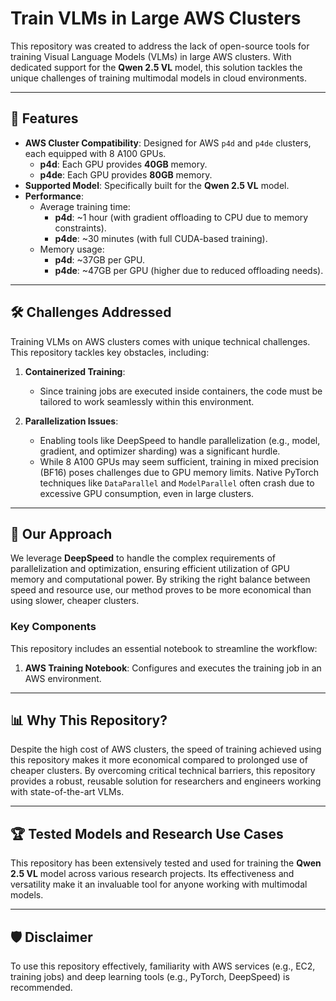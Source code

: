# Train VLMs in Large AWS Clusters

This repository was created to address the lack of open-source tools for training Visual Language Models (VLMs) in large AWS clusters. With dedicated support for the **Qwen 2.5 VL** model, this solution tackles the unique challenges of training multimodal models in cloud environments.

---

## 🚀 Features

- **AWS Cluster Compatibility**: Designed for AWS `p4d` and `p4de` clusters, each equipped with 8 A100 GPUs.
  - **p4d**: Each GPU provides **40GB** memory.
  - **p4de**: Each GPU provides **80GB** memory.
- **Supported Model**: Specifically built for the **Qwen 2.5 VL** model.
- **Performance**:
  - Average training time:
    - **p4d**: ~1 hour (with gradient offloading to CPU due to memory constraints).
    - **p4de**: ~30 minutes (with full CUDA-based training).
  - Memory usage:
    - **p4d**: ~37GB per GPU.
    - **p4de**: ~47GB per GPU (higher due to reduced offloading needs).

---

## 🛠️ Challenges Addressed

Training VLMs on AWS clusters comes with unique technical challenges. This repository tackles key obstacles, including:

1. **Containerized Training**:

   - Since training jobs are executed inside containers, the code must be tailored to work seamlessly within this environment.

2. **Parallelization Issues**:
   - Enabling tools like DeepSpeed to handle parallelization (e.g., model, gradient, and optimizer sharding) was a significant hurdle.
   - While 8 A100 GPUs may seem sufficient, training in mixed precision (BF16) poses challenges due to GPU memory limits. Native PyTorch techniques like `DataParallel` and `ModelParallel` often crash due to excessive GPU consumption, even in large clusters.

---

## 🧠 Our Approach

We leverage **DeepSpeed** to handle the complex requirements of parallelization and optimization, ensuring efficient utilization of GPU memory and computational power. By striking the right balance between speed and resource use, our method proves to be more economical than using slower, cheaper clusters.

### Key Components

This repository includes an essential notebook to streamline the workflow:

1. **AWS Training Notebook**: Configures and executes the training job in an AWS environment.

---

## 📊 Why This Repository?

Despite the high cost of AWS clusters, the speed of training achieved using this repository makes it more economical compared to prolonged use of cheaper clusters. By overcoming critical technical barriers, this repository provides a robust, reusable solution for researchers and engineers working with state-of-the-art VLMs.

---

## 🏆 Tested Models and Research Use Cases

This repository has been extensively tested and used for training the **Qwen 2.5 VL** model across various research projects. Its effectiveness and versatility make it an invaluable tool for anyone working with multimodal models.

---

## 🛡️ Disclaimer

To use this repository effectively, familiarity with AWS services (e.g., EC2, training jobs) and deep learning tools (e.g., PyTorch, DeepSpeed) is recommended.
